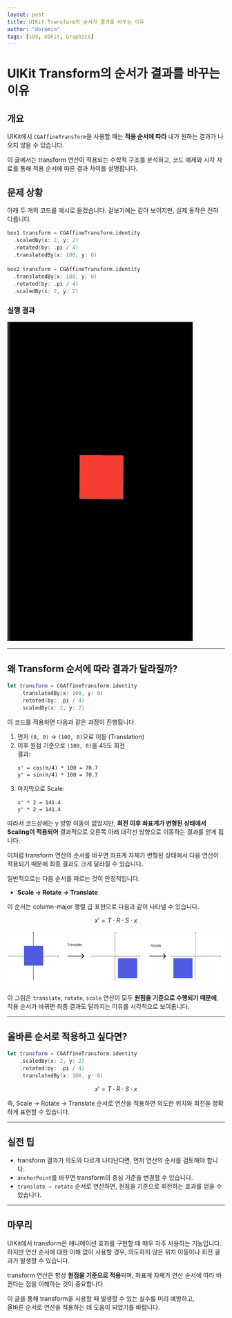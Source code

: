 ```yaml
---
layout: post
title: UIKit Transform의 순서가 결과를 바꾸는 이유
author: "doremin"
tags: [iOS, UIKit, Graphics]
---
```


# UIKit Transform의 순서가 결과를 바꾸는 이유

## 개요
UIKit에서 `CGAffineTransform`을 사용할 때는 **적용 순서에 따라** 내가 원하는 결과가 나오지 않을 수 있습니다.

이 글에서는 transform 연산이 적용되는 수학적 구조를 분석하고, 코드 예제와 시각 자료를 통해 적용 순서에 따른 결과 차이를 설명합니다.

## 문제 상황

아래 두 개의 코드를 예시로 들겠습니다.
겉보기에는 같아 보이지만, 실제 동작은 전혀 다릅니다.

```swift
box1.transform = CGAffineTransform.identity
  .scaledBy(x: 2, y: 2)
  .rotated(by: .pi / 4)
  .translatedBy(x: 100, y: 0)

box2.transform = CGAffineTransform.identity
  .translatedBy(x: 100, y: 0)
  .rotated(by: .pi / 4)
  .scaledBy(x: 2, y: 2)
```

### 실행 결과
![capture](/assets/images/2025-06-20/capture.gif)

---

## 왜 Transform 순서에 따라 결과가 달라질까?

```swift
let transform = CGAffineTransform.identity
    .translatedBy(x: 100, y: 0)
    .rotated(by: .pi / 4)
    .scaledBy(x: 2, y: 2)
```

이 코드를 적용하면 다음과 같은 과정이 진행됩니다.

1. 먼저 `(0, 0)` → `(100, 0)`으로 이동 (Translation)
2. 이후 원점 기준으로 `(100, 0)`을 45도 회전  
   결과:
   ```text
   x' = cos(π/4) * 100 = 70.7
   y' = sin(π/4) * 100 = 70.7
   ```
3. 마지막으로 Scale:
   ```text
   x' * 2 = 141.4
   y' * 2 = 141.4
   ```

따라서 코드상에는 y 방향 이동이 없었지만, **회전 이후 좌표계가 변형된 상태에서 Scaling이 적용되어**
결과적으로 오른쪽 아래 대각선 방향으로 이동하는 결과를 얻게 됩니다.

이처럼 transform 연산의 순서를 바꾸면 좌표계 자체가 변형된 상태에서 다음 연산이 적용되기 때문에
최종 결과도 크게 달라질 수 있습니다.

일반적으로는 다음 순서를 따르는 것이 안정적입니다.

- **Scale → Rotate → Translate**

이 순서는 column-major 행렬 곱 표현으로 다음과 같이 나타낼 수 있습니다.

<div>

$$
x' = T \cdot R \cdot S \cdot x
$$

</div>

![transform](/assets/images/2025-06-20/transform.png)

이 그림은 `translate`, `rotate`, `scale` 연산이 모두 **원점을 기준으로 수행되기 때문에**,  
적용 순서가 바뀌면 최종 결과도 달라지는 이유를 시각적으로 보여줍니다.

---

## 올바른 순서로 적용하고 싶다면?

```swift
let transform = CGAffineTransform.identity
    .scaledBy(x: 2, y: 2)
    .rotated(by: .pi / 4)
    .translatedBy(x: 100, y: 0)
```

<div>

$$
x' = T \cdot R \cdot S \cdot x
$$

</div>

즉, Scale -> Rotate -> Translate 순서로 연산을 적용하면 의도한 위치와 회전을 정확하게 표현할 수 있습니다.

---

## 실전 팁

- transform 결과가 의도와 다르게 나타난다면, 먼저 연산의 순서를 검토해야 합니다.
- `anchorPoint`를 바꾸면 transform의 중심 기준을 변경할 수 있습니다.
- `translate → rotate` 순서로 연산하면, 원점을 기준으로 회전하는 효과를 얻을 수 있습니다.

---

## 마무리

UIKit에서 transform은 애니메이션 효과를 구현할 때 매우 자주 사용하는 기능입니다.  
하지만 연산 순서에 대한 이해 없이 사용할 경우, 의도하지 않은 위치 이동이나 회전 결과가 발생할 수 있습니다.

transform 연산은 항상 **원점을 기준으로 적용**되며, 좌표계 자체가 연산 순서에 따라 바뀐다는 점을 이해하는 것이 중요합니다.

이 글을 통해 transform을 사용할 때 발생할 수 있는 실수를 미리 예방하고,  
올바른 순서로 연산을 적용하는 데 도움이 되었기를 바랍니다.
